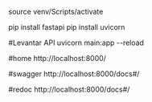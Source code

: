 source venv/Scripts/activate

pip install fastapi
pip install uvicorn

#Levantar API
uvicorn main:app --reload


#home
http://localhost:8000/

#swagger
http://localhost:8000/docs#/

#redoc
http://localhost:8000/docs#/